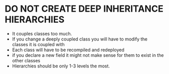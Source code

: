 # DO NOT CREATE DEEP INHERITANCE HIERARCHIES  


* It couples classes too much.
* If you change a deeply coupled class you will have to modify the classes it is coupled with
* Each class will have to be recompiled and redeployed
* if you declare a new field it might not make sense for them to exist in the other classes
* Hierarchies should be only 1-3 levels the most.

